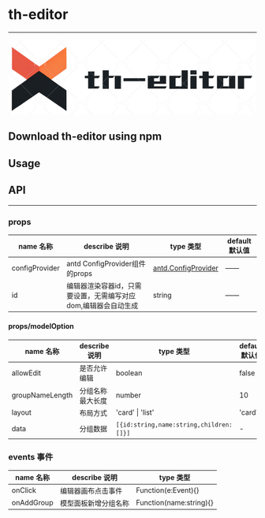<!--
 * @Author: wuxudong 953909305@qq.com
 * @LastEditors: wuxudong 953909305@qq.com
 * @Description: 
-->


# th-editor
---
![GitHub Logo](/docs/img/logo.png)

## Download th-editor using npm

## Usage

## API
---
### props

|name 名称| describe 说明|type 类型| default 默认值| 
|--|--|--|--
|configProvider|antd ConfigProvider组件的props|[antd.ConfigProvider](https://ant-design.antgroup.com/components/config-provider-cn#api)|——
|id| 编辑器渲染容器id，只需要设置，无需编写对应dom,编辑器会自动生成|string|——

#### props/modelOption
|name 名称| describe 说明|type 类型| default 默认值| 
|--|--|--|--
|allowEdit|是否允许编辑|boolean|false
|groupNameLength|分组名称最大长度|number|10
|layout| 布局方式|'card' \| 'list'|'card'
|data| 分组数据|` [{id:string,name:string,children:[]}] `|-
### events 事件

|name 名称| describe 说明| type 类型
|--|--|--
|onClick|编辑器画布点击事件|Function(e:Event){}|
|onAddGroup|模型面板新增分组名称|Function(name:string){}|


